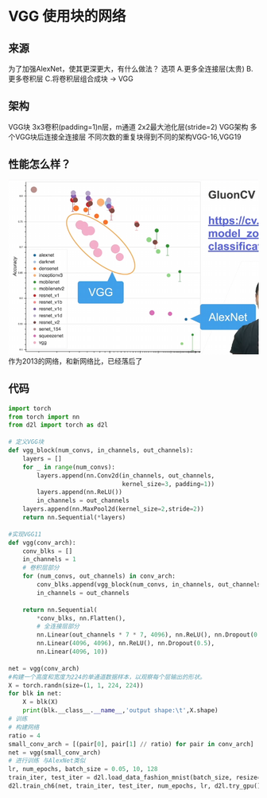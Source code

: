 # VGG 使用块的网络
## 来源
为了加强AlexNet，使其更深更大，有什么做法？
选项
A.更多全连接层(太贵)
B.更多卷积层
C.将卷积层组合成块 -> VGG

## 架构
VGG块
    3x3卷积(padding=1)n层，m通道
    2x2最大池化层(stride=2) 
VGG架构
    多个VGG块后连接全连接层
    不同次数的重复块得到不同的架构VGG-16,VGG19

## 性能怎么样？
![alt text](image.png)
作为2013的网络，和新网络比，已经落后了

## 代码
```Python
import torch
from torch import nn
from d2l import torch as d2l

# 定义VGG块
def vgg_block(num_convs, in_channels, out_channels):
    layers = []
    for _ in range(num_convs):
        layers.append(nn.Conv2d(in_channels, out_channels,
                                kernel_size=3, padding=1))
        layers.append(nn.ReLU())
        in_channels = out_channels
    layers.append(nn.MaxPool2d(kernel_size=2,stride=2))
    return nn.Sequential(*layers)

#实现VGG11
def vgg(conv_arch):
    conv_blks = []
    in_channels = 1
    # 卷积层部分
    for (num_convs, out_channels) in conv_arch:
        conv_blks.append(vgg_block(num_convs, in_channels, out_channels))
        in_channels = out_channels

    return nn.Sequential(
        *conv_blks, nn.Flatten(),
        # 全连接层部分
        nn.Linear(out_channels * 7 * 7, 4096), nn.ReLU(), nn.Dropout(0.5),
        nn.Linear(4096, 4096), nn.ReLU(), nn.Dropout(0.5),
        nn.Linear(4096, 10))

net = vgg(conv_arch)
#构建一个高度和宽度为224的单通道数据样本，以观察每个层输出的形状。
X = torch.randn(size=(1, 1, 224, 224))
for blk in net:
    X = blk(X)
    print(blk.__class__.__name__,'output shape:\t',X.shape)
# 训练
# 构建网络
ratio = 4
small_conv_arch = [(pair[0], pair[1] // ratio) for pair in conv_arch]
net = vgg(small_conv_arch)
# 进行训练 与AlexNet类似
lr, num_epochs, batch_size = 0.05, 10, 128
train_iter, test_iter = d2l.load_data_fashion_mnist(batch_size, resize=224)
d2l.train_ch6(net, train_iter, test_iter, num_epochs, lr, d2l.try_gpu())
```